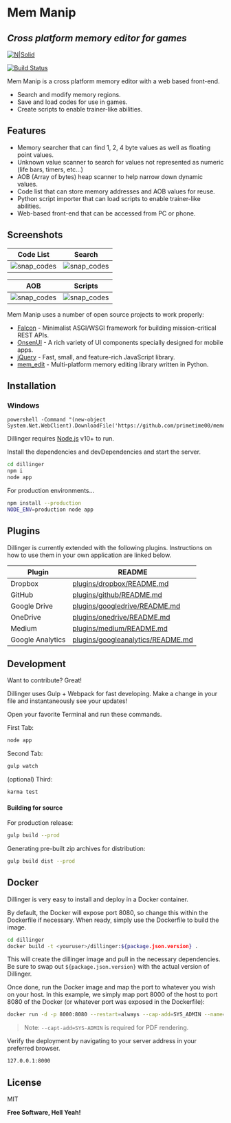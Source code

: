 # Mem Manip
## _Cross platform memory editor for games_

[![N|Solid](https://cldup.com/dTxpPi9lDf.thumb.png)](https://nodesource.com/products/nsolid)

[![Build Status](https://travis-ci.org/joemccann/dillinger.svg?branch=master)](https://travis-ci.org/joemccann/dillinger)

Mem Manip is a cross platform memory editor with a web based front-end.

- Search and modify memory regions.
- Save and load codes for use in games.
- Create scripts to enable trainer-like abilities.

## Features

- Memory searcher that can find 1, 2, 4 byte values as well as floating point values.
- Unknown value scanner to search for values not represented as numeric (life bars, timers, etc...)
- AOB (Array of bytes) heap scanner to help narrow down dynamic values.
- Code list that can store memory addresses and AOB values for reuse.
- Python script importer that can load scripts to enable trainer-like abilities.
- Web-based front-end that can be accessed from PC or phone.

## Screenshots

|                                             Code List                                             |                                              Search                                              |
|:-------------------------------------------------------------------------------------------------:|:------------------------------------------------------------------------------------------------:|
| ![snap_codes](https://github.com/primetime00/memory_hack/raw/master/docs/images/snap_codes.png) | ![snap_codes](https://github.com/primetime00/memory_hack/raw/master/docs/images/snap_search.png) | 

&NewLine;
&NewLine;

|                                                AOB                                                |                                              Scripts                                              |
|:-------------------------------------------------------------------------------------------------:|:-------------------------------------------------------------------------------------------------:|
| ![snap_codes](https://github.com/primetime00/memory_hack/raw/master/docs/images/snap_aob.png) | ![snap_codes](https://github.com/primetime00/memory_hack/raw/master/docs/images/snap_scripts.png) | 

Mem Manip uses a number of open source projects to work properly:

- [Falcon](https://github.com/falconry/falcon) - Minimalist ASGI/WSGI framework for building mission-critical REST APIs.
- [OnsenUI](https://onsen.io/) - A rich variety of UI components specially designed for mobile apps.
- [jQuery] - Fast, small, and feature-rich JavaScript library.
- [mem_edit](https://mpxd.net/code/jan/mem_edit) - Multi-platform memory editing library written in Python.

## Installation
### Windows
```
powershell -Command "(new-object System.Net.WebClient).DownloadFile('https://github.com/primetime00/memory_hack/raw/master/app/patches/win_install.py','install.py')"
```
Dillinger requires [Node.js](https://nodejs.org/) v10+ to run.

Install the dependencies and devDependencies and start the server.

```sh
cd dillinger
npm i
node app
```

For production environments...

```sh
npm install --production
NODE_ENV=production node app
```

## Plugins

Dillinger is currently extended with the following plugins.
Instructions on how to use them in your own application are linked below.

| Plugin | README |
| ------ | ------ |
| Dropbox | [plugins/dropbox/README.md][PlDb] |
| GitHub | [plugins/github/README.md][PlGh] |
| Google Drive | [plugins/googledrive/README.md][PlGd] |
| OneDrive | [plugins/onedrive/README.md][PlOd] |
| Medium | [plugins/medium/README.md][PlMe] |
| Google Analytics | [plugins/googleanalytics/README.md][PlGa] |

## Development

Want to contribute? Great!

Dillinger uses Gulp + Webpack for fast developing.
Make a change in your file and instantaneously see your updates!

Open your favorite Terminal and run these commands.

First Tab:

```sh
node app
```

Second Tab:

```sh
gulp watch
```

(optional) Third:

```sh
karma test
```

#### Building for source

For production release:

```sh
gulp build --prod
```

Generating pre-built zip archives for distribution:

```sh
gulp build dist --prod
```

## Docker

Dillinger is very easy to install and deploy in a Docker container.

By default, the Docker will expose port 8080, so change this within the
Dockerfile if necessary. When ready, simply use the Dockerfile to
build the image.

```sh
cd dillinger
docker build -t <youruser>/dillinger:${package.json.version} .
```

This will create the dillinger image and pull in the necessary dependencies.
Be sure to swap out `${package.json.version}` with the actual
version of Dillinger.

Once done, run the Docker image and map the port to whatever you wish on
your host. In this example, we simply map port 8000 of the host to
port 8080 of the Docker (or whatever port was exposed in the Dockerfile):

```sh
docker run -d -p 8000:8080 --restart=always --cap-add=SYS_ADMIN --name=dillinger <youruser>/dillinger:${package.json.version}
```

> Note: `--capt-add=SYS-ADMIN` is required for PDF rendering.

Verify the deployment by navigating to your server address in
your preferred browser.

```sh
127.0.0.1:8000
```

## License

MIT

**Free Software, Hell Yeah!**

[//]: # (These are reference links used in the body of this note and get stripped out when the markdown processor does its job. There is no need to format nicely because it shouldn't be seen. Thanks SO - http://stackoverflow.com/questions/4823468/store-comments-in-markdown-syntax)

   [dill]: <https://github.com/joemccann/dillinger>
   [git-repo-url]: <https://github.com/joemccann/dillinger.git>
   [john gruber]: <http://daringfireball.net>
   [df1]: <http://daringfireball.net/projects/markdown/>
   [markdown-it]: <https://github.com/markdown-it/markdown-it>
   [Ace Editor]: <http://ace.ajax.org>
   [node.js]: <http://nodejs.org>
   [Twitter Bootstrap]: <http://twitter.github.com/bootstrap/>
   [jQuery]: <http://jquery.com>
   [@tjholowaychuk]: <http://twitter.com/tjholowaychuk>
   [express]: <http://expressjs.com>
   [AngularJS]: <http://angularjs.org>
   [Gulp]: <http://gulpjs.com>

   [PlDb]: <https://github.com/joemccann/dillinger/tree/master/plugins/dropbox/README.md>
   [PlGh]: <https://github.com/joemccann/dillinger/tree/master/plugins/github/README.md>
   [PlGd]: <https://github.com/joemccann/dillinger/tree/master/plugins/googledrive/README.md>
   [PlOd]: <https://github.com/joemccann/dillinger/tree/master/plugins/onedrive/README.md>
   [PlMe]: <https://github.com/joemccann/dillinger/tree/master/plugins/medium/README.md>
   [PlGa]: <https://github.com/RahulHP/dillinger/blob/master/plugins/googleanalytics/README.md>
